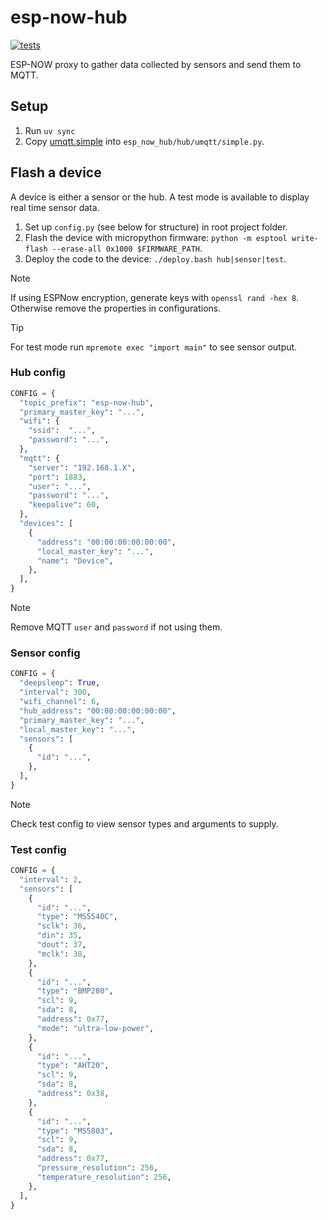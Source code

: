 # esp-now-hub

[![tests](https://github.com/gpajot/esp-now-hub/actions/workflows/test.yml/badge.svg?branch=main&event=push)](https://github.com/gpajot/esp-now-hub/actions/workflows/test.yml?query=branch%3Amain+event%3Apush)

ESP-NOW proxy to gather data collected by sensors and send them to MQTT.

## Setup
1. Run `uv sync`
2. Copy [umqtt.simple](https://github.com/micropython/micropython-lib/blob/master/micropython/umqtt.simple/umqtt/simple.py) into `esp_now_hub/hub/umqtt/simple.py`.

## Flash a device
A device is either a sensor or the hub. A test mode is available to display real time sensor data.

1. Set up `config.py` (see below for structure) in root project folder.
2. Flash the device with micropython firmware: `python -m esptool write-flash --erase-all 0x1000 $FIRMWARE_PATH`. 
3. Deploy the code to the device: `./deploy.bash hub|sensor|test`. 

> [!NOTE]
> If using ESPNow encryption, generate keys with `openssl rand -hex 8`.
> Otherwise remove the properties in configurations.

> [!TIP]
> For test mode run `mpremote exec "import main"` to see sensor output.

### Hub config
```python
CONFIG = {
  "topic_prefix": "esp-now-hub",
  "primary_master_key": "...",
  "wifi": {
    "ssid":  "...",
    "password": "...",
  },
  "mqtt": {
    "server": "192.168.1.X",
    "port": 1883,
    "user": "...",
    "password": "...",
    "keepalive": 60,
  },
  "devices": [
    {
      "address": "00:00:00:00:00:00",
      "local_master_key": "...",
      "name": "Device",
    },
  ],
}
```
> [!NOTE]
> Remove MQTT `user` and `password` if not using them.

### Sensor config
```python
CONFIG = {
  "deepsleep": True,
  "interval": 300,
  "wifi_channel": 6,
  "hub_address": "00:00:00:00:00:00",
  "primary_master_key": "...",
  "local_master_key": "...",
  "sensors": [
    {
      "id": "...",
    },
  ],
}
```
> [!NOTE]
> Check test config to view sensor types and arguments to supply.

### Test config
```python
CONFIG = {
  "interval": 2,
  "sensors": [
    {
      "id": "...",
      "type": "MS5540C",
      "sclk": 36,
      "din": 35,
      "dout": 37,
      "mclk": 38,
    },
    {
      "id": "...",
      "type": "BMP280",
      "scl": 9,
      "sda": 8,
      "address": 0x77,
      "mode": "ultra-low-power",
    },
    {
      "id": "...",
      "type": "AHT20",
      "scl": 9,
      "sda": 8,
      "address": 0x38,
    },
    {
      "id": "...",
      "type": "MS5803",
      "scl": 9,
      "sda": 8,
      "address": 0x77,
      "pressure_resolution": 256,
      "temperature_resolution": 256,
    },
  ],
}
```


